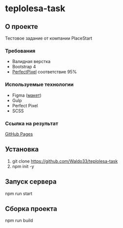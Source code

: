# teplolesa-task

## О проекте

Тестовое задание от компании PlaceStart

### Требования

- Валидная верстка
- Bootstrap 4
- [PerfectPixel](https://chrome.google.com/webstore/detail/perfectpixel-by-welldonec/dkaagdgjmgdmbnecmcefdhjekcoceebi?hl=ru) соответствие 95%

### Используемые технологии

- Figma ([макет](https://www.figma.com/file/JnDBZwVv236Yaar3vGYShn/teplolesa_fullsite?node-id=45%3A0))
- Gulp
- Perfect Pixel
- SCSS

### Ссылка на результат

[GitHub Pages](https://waldo33.github.io/teplolesa-task/)

## Установка

1. git clone https://github.com/Waldo33/teplolesa-task
2. npm init -y

## Запуск сервера

npm run start

## Сборка проекта

npm run build
